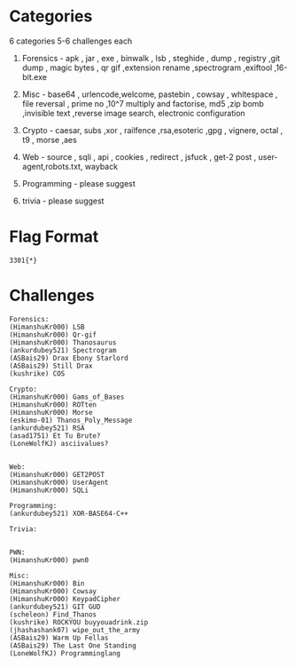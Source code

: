 # Categories

6 categories 5-6 challenges each

1. Forensics - apk , jar , exe , binwalk , lsb , steghide , dump , registry ,git dump , magic bytes , qr gif ,extension rename ,spectrogram ,exiftool ,16-bit.exe

2. Misc - base64 , urlencode,welcome, pastebin , cowsay , whitespace , file reversal , prime no ,10^7 multiply and factorise, md5 ,zip bomb ,invisible text ,reverse image search, electronic configuration

3. Crypto - caesar, subs ,xor , railfence ,rsa,esoteric ,gpg , vignere, octal , t9 , morse ,aes

4. Web - source , sqli , api , cookies , redirect , jsfuck , get-2 post , user-agent,robots.txt, wayback

5. Programming - please suggest

6. trivia - please suggest

# Flag Format
```3301{*}```

# Challenges
```
Forensics:
(HimanshuKr000) LSB
(HimanshuKr000) Qr-gif
(HimanshuKr000) Thanosaurus
(ankurdubey521) Spectrogram
(ASBais29) Drax Ebony Starlord
(ASBais29) Still Drax
(kushrike) COS

Crypto:
(HimanshuKr000) Gams_of_Bases
(HimanshuKr000) ROTten
(HimanshuKr000) Morse
(eskimo-01) Thanos_Poly_Message
(ankurdubey521) RSA
(asad1751) Et Tu Brute?
(LoneWolfKJ) asciivalues?


Web:
(HimanshuKr000) GET2POST
(HimanshuKr000) UserAgent
(HimanshuKr000) SQLi

Programming:
(ankurdubey521) XOR-BASE64-C++

Trivia:


PWN:
(HimanshuKr000) pwn0

Misc:
(HimanshuKr000) Bin
(HimanshuKr000) Cowsay
(HimanshuKr000) KeypadCipher
(ankurdubey521) GIT GUD
(scheleon) Find_Thanos
(kushrike) ROCKYOU buyyouadrink.zip
(jhashashank07) wipe_out_the_army
(ASBais29) Warm Up Fellas
(ASBais29) The Last One Standing
(LoneWolfKJ) Programminglang
```

